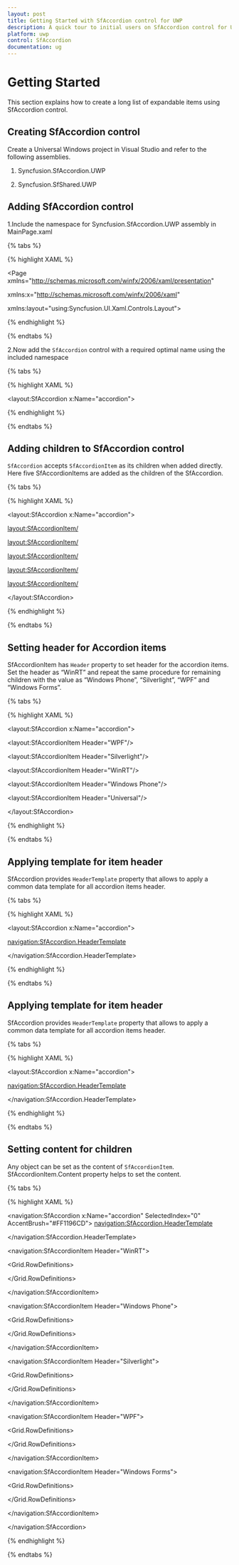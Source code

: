 ```yaml
---
layout: post
title: Getting Started with SfAccordion control for UWP
description: A quick tour to initial users on SfAccordion control for UWP
platform: uwp
control: SfAccordion
documentation: ug
---
```


# Getting Started

This section explains how to create a long list of expandable items using SfAccordion control.

## Creating SfAccordion control

Create a Universal Windows project in Visual Studio and refer to the following assemblies.

1. Syncfusion.SfAccordion.UWP

2. Syncfusion.SfShared.UWP

## Adding SfAccordion control

1.Include the namespace for Syncfusion.SfAccordion.UWP assembly in MainPage.xaml

{% tabs %}

{% highlight XAML %}

<Page xmlns="http://schemas.microsoft.com/winfx/2006/xaml/presentation"

xmlns:x="http://schemas.microsoft.com/winfx/2006/xaml"

xmlns:layout="using:Syncfusion.UI.Xaml.Controls.Layout">

{% endhighlight %}

{% endtabs %}

2.Now add the `SfAccordion` control with a required optimal name using the included namespace

{% tabs %}

{% highlight XAML %}

<layout:SfAccordion x:Name="accordion">

{% endhighlight %}

{% endtabs %}

## Adding children to SfAccordion control

`SfAccordion` accepts `SfAccordionItem` as its children when added directly. Here five SfAccordionItems are added as the children of the SfAccordion.

{% tabs %}

{% highlight XAML %}

<layout:SfAccordion x:Name="accordion">

<layout:SfAccordionItem/>

<layout:SfAccordionItem/>

<layout:SfAccordionItem/>

<layout:SfAccordionItem/>

<layout:SfAccordionItem/>

</layout:SfAccordion>

{% endhighlight %}

{% endtabs %}

## Setting header for Accordion items

SfAccordionItem has `Header` property to set header for the accordion items. Set the header as “WinRT” and repeat the same procedure for remaining children with the value as “Windows Phone”, “Silverlight”, “WPF” and “Windows Forms”.

{% tabs %}

{% highlight XAML %}

<layout:SfAccordion x:Name="accordion">

<layout:SfAccordionItem Header="WPF"/>

<layout:SfAccordionItem Header="Silverlight"/>

<layout:SfAccordionItem Header="WinRT"/>

<layout:SfAccordionItem Header="Windows Phone"/>

<layout:SfAccordionItem Header="Universal"/>

</layout:SfAccordion>

{% endhighlight %}

{% endtabs %}

## Applying template for item header

SfAccordion provides `HeaderTemplate` property that allows to apply a common data template for all accordion items header.

{% tabs %}

{% highlight XAML %}

<layout:SfAccordion x:Name="accordion">

<navigation:SfAccordion.HeaderTemplate>

<DataTemplate>

<Grid>

<TextBlock Text="{Binding}" Margin="10" FontSize="18"/>

</Grid>

</DataTemplate>

</navigation:SfAccordion.HeaderTemplate>

{% endhighlight %}

{% endtabs %}

## Applying template for item header

SfAccordion provides `HeaderTemplate` property that allows to apply a common data template for all accordion items header.

{% tabs %}

{% highlight XAML %}

<layout:SfAccordion x:Name="accordion">

<navigation:SfAccordion.HeaderTemplate>

<DataTemplate>

<Grid>

<TextBlock Text="{Binding}" Margin="10" FontSize="18"/>

</Grid>

</DataTemplate>

</navigation:SfAccordion.HeaderTemplate>

{% endhighlight %}

{% endtabs %}

## Setting content for children

Any object can be set as the content of `SfAccordionItem`. SfAccordionItem.Content property helps to set the content.

{% tabs %}

{% highlight XAML %}

<navigation:SfAccordion x:Name="accordion" SelectedIndex="0"
                                           AccentBrush="#FF1196CD">
<navigation:SfAccordion.HeaderTemplate>

<DataTemplate>

<Grid>

<TextBlock Text="{Binding}" Margin="10" FontSize="18"/>

</Grid>

</DataTemplate>

</navigation:SfAccordion.HeaderTemplate>

<navigation:SfAccordionItem Header="WinRT">

<Grid Height="256" Background="#FFF4F3F2" Width="350">

<Grid.RowDefinitions>

<RowDefinition Height="Auto"/>

<RowDefinition Height="Auto"/>

<RowDefinition />

<RowDefinition Height="Auto"/>

<RowDefinition Height="Auto"/>

</Grid.RowDefinitions>

<TextBlock Text="Essential Studio" Margin="10,10,10,2" FontSize="13.333"/>

<TextBlock Text="WinRT" Grid.Row="1" Margin="10,-2,10,10" FontSize="32" />

<RichTextBlock Margin="10,-6,10,10" Grid.Row="2" TextAlignment="Justify">

<Paragraph>

<Run Text="Essential Studio for WinRT contains all the controls you need to build line-of-business applications, including charts, gauges, maps, diagrams, and radial menus. It also includes a unique set of controls for reading and writing Excel, Word, and PDF documents in Windows store apps."
FontSize="12"/>

</Paragraph>

<Paragraph />

<Paragraph>

<Run Text="All WinRT controls are optimized for touch, supporting common gestures: zooming, panning, selecting, double-tapping, rotating, resizing. Interaction feels natural, letting you build a native user interface to delight your users."
FontSize="12"/>

</Paragraph>

</RichTextBlock>

<Border Grid.Row="3" Padding="10" Margin="10" Width="170"
        HorizontalAlignment="Right" Background="#FF86BA35">
		
<TextBlock Text="Download free evaluation"
           Foreground="White" FontSize="13.333"/>
		   
</Border>

</Grid>

</navigation:SfAccordionItem>

<navigation:SfAccordionItem Header="Windows Phone">

<Grid Height="256" Background="#FFF4F3F2" Width="350">

<Grid.RowDefinitions>

<RowDefinition Height="Auto"/>

<RowDefinition Height="Auto"/>

<RowDefinition />

<RowDefinition Height="Auto"/>

<RowDefinition Height="Auto"/>

</Grid.RowDefinitions>

<TextBlock Text="Essential Studio" Margin="10,10,10,2"
                                   FontSize="13.333"/>
								   
<TextBlock Text="Windows Phone" Grid.Row="1"
           Margin="10,-2,10,10" FontSize="32" />
		   
<RichTextBlock Margin="10,-6,10,10" Grid.Row="2"
               TextAlignment="Justify">
			   
<Paragraph>

<Run Text="Essential Studio for Windows Phone 7 contains all the controls you need to build line-of-business mobile applications including charts, gauges, maps, editors, and much more."
FontSize="12"/>

</Paragraph>

<Paragraph />

<Paragraph>

<Run Text="All components in the toolkit solve real problems; we never include controls just to increase the total count. Every component has been built as a solution to a real problem that developers face when creating enterprise applications."
FontSize="12"/>

</Paragraph>

</RichTextBlock>

<Border Grid.Row="3" Padding="10" Margin="10"
        Width="170" HorizontalAlignment="Right"
		Background="#FF86BA35">
		
<TextBlock Text="Download free evaluation"
           Foreground="White" FontSize="13.333"/>
		   
</Border>

</Grid>

</navigation:SfAccordionItem>

<navigation:SfAccordionItem Header="Silverlight">

<Grid Height="256" Background="#FFF4F3F2" Width="350">

<Grid.RowDefinitions>

<RowDefinition Height="Auto"/>

<RowDefinition Height="Auto"/>

<RowDefinition />

<RowDefinition Height="Auto"/>

<RowDefinition Height="Auto"/>

</Grid.RowDefinitions>

<TextBlock Text="Essential Studio" Margin="10,10,10,2"
                                   FontSize="13.333"/>
								   
<TextBlock Text="Silverlight" Grid.Row="1"
           Margin="10,-2,10,10" FontSize="32" />
		   
<RichTextBlock Margin="10,-6,10,10" Grid.Row="2"
               TextAlignment="Justify">
			   
<Paragraph>

<Run Text="Essential Studio for Silverlight contains all the controls you need for building typical line-of-business web applications including grids, charts, gauges, menus, calendars, editors, and much more. It also includes some unique controls that enable your applications to read and write Excel, Word, and PDF documents." FontSize="12"/>

</Paragraph>

<Paragraph />

<Paragraph>

<Run Text="All components in the toolkit solve real problems; we never include controls just to increase the total count. Every component has been built as a solution to a real problem that developers face when creating enterprise applications."
FontSize="12"/>

</Paragraph>

</RichTextBlock>

<Border Grid.Row="3" Padding="10" Margin="10" Width="170"
        HorizontalAlignment="Right" Background="#FF86BA35">
		
<TextBlock Text="Download free evaluation"
           Foreground="White" FontSize="13.333"/>
		   
</Border>

</Grid>

</navigation:SfAccordionItem>

<navigation:SfAccordionItem Header="WPF">

<Grid Height="256" Background="#FFF4F3F2" Width="350">

<Grid.RowDefinitions>

<RowDefinition Height="Auto"/>

<RowDefinition Height="Auto"/>

<RowDefinition />

<RowDefinition Height="Auto"/>

<RowDefinition Height="Auto"/>

</Grid.RowDefinitions>

<TextBlock Text="Essential Studio"
           Margin="10,10,10,2" FontSize="13.333"/>

<TextBlock Text="WPF" Grid.Row="1"
           Margin="10,-2,10,10" FontSize="32" />

<RichTextBlock Margin="10,-6,10,10"
               Grid.Row="2" TextAlignment="Justify">
			   
<Paragraph>

<Run Text="Essential Studio for WPF contains all the controls that you need for building typical line-of-business web applications including grids, charts, gauges, menus, calendars, editors, and much more. It also includes some unique controls that enable your applications to read and write Excel, Word, and PDF documents." FontSize="12"/>

</Paragraph>

<Paragraph />

<Paragraph>

<Run Text="All components in the toolkit solve real problems; we never include controls just to increase the total count. Every component has been built as a solution to a real problem that developers face when creating enterprise applications."
FontSize="12"/>

</Paragraph>

</RichTextBlock>

<Border Grid.Row="3" Padding="10" Margin="10"
        Width="170" HorizontalAlignment="Right"
		Background="#FF86BA35">
		
<TextBlock Text="Download free evaluation"
           Foreground="White" FontSize="13.333"/>
		   
</Border>

</Grid>

</navigation:SfAccordionItem>

<navigation:SfAccordionItem Header="Windows Forms">

<Grid Height="256" Background="#FFF4F3F2" Width="350">

<Grid.RowDefinitions>

<RowDefinition Height="Auto"/>

<RowDefinition Height="Auto"/>

<RowDefinition />

<RowDefinition Height="Auto"/>

<RowDefinition Height="Auto"/>

</Grid.RowDefinitions>

<TextBlock Text="Essential Studio"
           Margin="10,10,10,2" FontSize="13.333"/>
		   
<TextBlock Text="Windows Forms" Grid.Row="1"
           Margin="10,-2,10,10" FontSize="32" />
		   
<RichTextBlock Margin="10,-6,10,10" Grid.Row="2"
               TextAlignment="Justify">
			   
<Paragraph>

<Run Text="Essential Studio for Windows Forms contains all the controls that you need for building typical line-of-business web applications including grids, charts, gauges, menus, calendars, editors, and much more. It also includes some unique controls that enable your applications to read and write Excel, Word, and PDF documents." FontSize="12"/>

</Paragraph>

<Paragraph />

<Paragraph>

<Run Text="All components in the toolkit solve real problems; we never include controls just to increase the total count. Every component has been built as a solution to a real problem that developers face when creating enterprise applications."
FontSize="12"/>

</Paragraph>

</RichTextBlock>

<Border Grid.Row="3" Padding="10" Margin="10"
        Width="170" HorizontalAlignment="Right"
		Background="#FF86BA35">
		
<TextBlock Text="Download free evaluation"
           Foreground="White" FontSize="13.333"/>
		   
</Border>

</Grid>

</navigation:SfAccordionItem>

</navigation:SfAccordion>

{% endhighlight %}

{% endtabs %}
